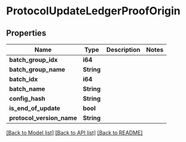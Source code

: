 # ProtocolUpdateLedgerProofOrigin

## Properties

Name | Type | Description | Notes
------------ | ------------- | ------------- | -------------
**batch_group_idx** | **i64** |  | 
**batch_group_name** | **String** |  | 
**batch_idx** | **i64** |  | 
**batch_name** | **String** |  | 
**config_hash** | **String** |  | 
**is_end_of_update** | **bool** |  | 
**protocol_version_name** | **String** |  | 

[[Back to Model list]](../README.md#documentation-for-models) [[Back to API list]](../README.md#documentation-for-api-endpoints) [[Back to README]](../README.md)


